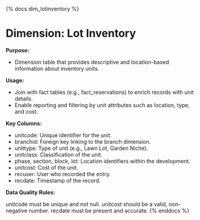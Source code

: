{% docs dim_lotinventory %}

# Dimension: Lot Inventory
**Purpose:**
 - Dimension table that provides descriptive and location-based information about inventory units.

**Usage:**

 - Join with fact tables (e.g., fact_reservations) to enrich records with unit details.
 - Enable reporting and filtering by unit attributes such as location, type, and cost.

**Key Columns:**

 - unitcode: Unique identifier for the unit.
 - branchid: Foreign key linking to the branch dimension.
 - unittype: Type of unit (e.g., Lawn Lot, Garden Niche).
 - unitclass: Classification of the unit.
 - phase, section, block, lot: Location identifiers within the development.
 - unitcost: Cost of the unit.
 - recuser: User who recorded the entry.
 - recdate: Timestamp of the record.

**Data Quality Rules:**

unitcode must be unique and not null.
unitcost should be a valid, non-negative number.
recdate must be present and accurate.
{% enddocs %}